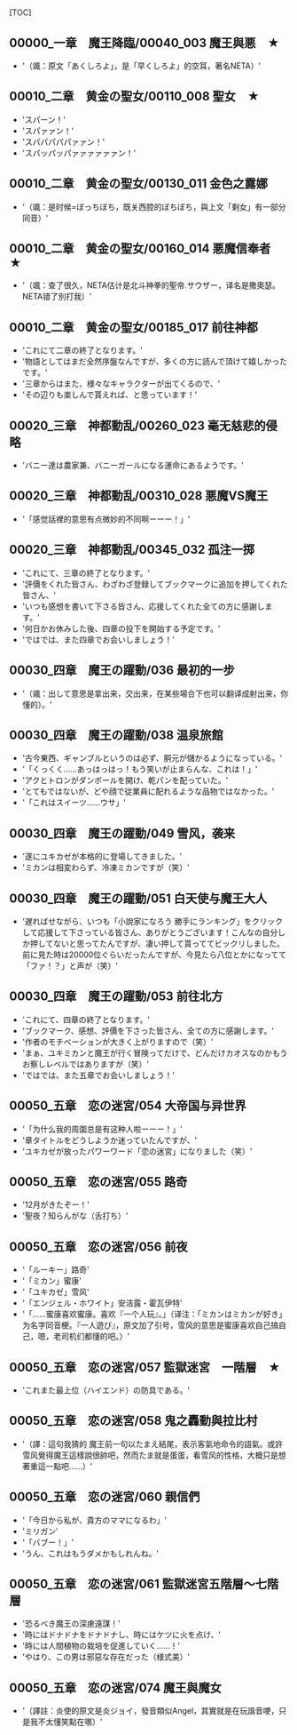 # 

[TOC]

## 00000_一章　魔王降臨/00040_003 魔王與悪　★

- '（颯：原文「あくしろよ」，是「早くしろよ」的空耳，著名NETA）'


## 00010_二章　黄金の聖女/00110_008 聖女　★

- 'スパーン！'
- 'スパァァン！'
- 'スパパパパパァァン！'
- 'スパッパッパァァァァァァン！'


## 00010_二章　黄金の聖女/00130_011 金色之露娜

- '（颯：是时候=ぼっちぼち，既关西腔的ぼちぼち，與上文「剩女」有一部分同音）'


## 00010_二章　黄金の聖女/00160_014 悪魔信奉者　★

- '（颯：查了很久，NETA估计是北斗神拳的聖帝.サウザー，译名是撒奧瑟。NETA错了別打我）'


## 00010_二章　黄金の聖女/00185_017 前往神都

- 'これにて二章の終了となります。'
- '物語としてはまだ全然序盤なんですが、多くの方に読んで頂けて嬉しかったです。'
- '三章からはまた、様々なキャラクターが出てくるので、'
- 'その辺りも楽しんで貰えれば、と思っています！'


## 00020_三章　神都動乱/00260_023 毫无慈悲的侵略

- 'バニー達は農家兼、バニーガールになる運命にあるようです。'


## 00020_三章　神都動乱/00310_028 悪魔VS魔王

- '「感觉話裡的意思有点微妙的不同啊ーーー！」'


## 00020_三章　神都動乱/00345_032 孤注一掷

- 'これにて、三章の終了となります。'
- '評價をくれた皆さん、わざわざ登録してブックマークに追加を押してくれた皆さん、'
- 'いつも感想を書いて下さる皆さん、応援してくれた全ての方に感謝します。'
- '何日かお休みした後、四章の投下を開始する予定です。'
- 'ではでは、また四章でお会いしましょう！'


## 00030_四章　魔王の躍動/036 最初的一步

- '（颯：出して意思是拿出来，交出来，在某些場合下也可以翻译成射出来，你懂的）。'


## 00030_四章　魔王の躍動/038 温泉旅館

- '古今東西、ギャンブルというのは必ず、胴元が儲かるようになっている。'
- '「くっくく……あっはっはっ！もう笑いが止まらんな、これは！」'
- 'アクとトロンがダンボールを開け、乾パンを配っていた。'
- 'とてもではないが、どや顔で従業員に配れるような品物ではなかった。'
- '「これはスイーツ……ウサ」'


## 00030_四章　魔王の躍動/049 雪风，袭来

- '遂にユキカゼが本格的に登場してきました。'
- 'ミカンは相変わらず、冷凍ミカンですが（笑）'


## 00030_四章　魔王の躍動/051 白天使与魔王大人

- '遅ればせながら、いつも「小說家になろう 勝手にランキング」をクリックして応援して下さっている皆さん、ありがとうございます！こんなの自分しか押してないと思ってたんですが、凄い押して貰っててビックリしました。前に見た時は20000位ぐらいだったんですが、今見たら八位とかになってて「ファ！？」と声が（笑）'


## 00030_四章　魔王の躍動/053 前往北方

- 'これにて、四章の終了となります。'
- 'ブックマーク、感想、評價を下さった皆さん、全ての方に感謝します。'
- '作者のモチベーションが大きく上がりますので（笑）'
- 'まぁ、ユキミカンと魔王が行く冒険ってだけで、どんだけカオスなのかもうお察しレベルではありますが（笑）'
- 'ではでは、また五章でお会いしましょう！'


## 00050_五章　恋の迷宮/054 大帝国与异世界

- '「为什么我的周圍总是有这种人啦ーーー！」'
- '章タイトルをどうしようか迷っていたんですが、'
- 'ユキカゼが放ったパワーワード「恋の迷宮」になりました（笑）'


## 00050_五章　恋の迷宮/055 路奇

- '12月がきたぞー！'
- '聖夜？知らんがな（舌打ち）'


## 00050_五章　恋の迷宮/056 前夜

- '「ルーキー」路奇'
- '「ミカン」蜜康'
- '「ユキカゼ」雪风'
- '「エンジェル・ホワイト」安洁露・霍瓦伊特'
- '「……蜜康喜欢蜜康。喜欢『一个人玩』。」（译注：「ミカンはミカンが好き」为名字同音梗。『一人遊び』，原文加了引号，雪风的意思是蜜康喜欢自己搞自己，嗯，老司机们都懂的吧。）'


## 00050_五章　恋の迷宮/057 監獄迷宮　一階層　★

- 'これまた最上位（ハイエンド）の防具である。'


## 00050_五章　恋の迷宮/058 鬼之轟動與拉比村

- '（譯：這句我猜的 魔王前一句以たまえ結尾，表示客氣地命令的語氣。或許雪风覺得魔王這樣說很帥吧，然而たま就是蛋蛋，看雪风的性格，大概只是想著重這一點吧……）'


## 00050_五章　恋の迷宮/060 親信們

- '「今日から私が、貴方のママになるわ」'
- 'ミリガン'
- '「バブー！」'
- 'うん、これはもうダメかもしれんね。'


## 00050_五章　恋の迷宮/061 監獄迷宮五階層～七階層

- '恐るべき魔王の深慮遠謀！'
- '時にはドナドナをドナドナし、時にはケツに火を点け、'
- '時には人間植物の栽培を促進していく……！'
- 'やはり、この男は邪惡な存在だった（様式美）'


## 00050_五章　恋の迷宮/074 魔王與魔女

- '（譯註：炎使的原文是炎ジョイ，發音類似Angel，其實就是在玩諧音哽，只是我不太懂笑點在哪）'
